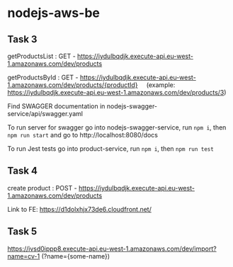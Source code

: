 # nodejs-aws-be

## Task 3

getProductsList : GET - https://iydulbqdjk.execute-api.eu-west-1.amazonaws.com/dev/products

getProductsById : GET - https://iydulbqdjk.execute-api.eu-west-1.amazonaws.com/dev/products/{productId} &nbsp; &nbsp; (example: https://iydulbqdjk.execute-api.eu-west-1.amazonaws.com/dev/products/3)

Find SWAGGER documentation in nodejs-swagger-service/api/swagger.yaml

To run server for swagger go into nodejs-swagger-service, run `npm i`, then `npm run start` and go to http://localhost:8080/docs

To run Jest tests go into product-service, run `npm i`, then `npm run test`

## Task 4

create product : POST - https://iydulbqdjk.execute-api.eu-west-1.amazonaws.com/dev/products

Link to FE: https://d1dolxhjx73de6.cloudfront.net/


## Task 5

https://ivsd0ippp8.execute-api.eu-west-1.amazonaws.com/dev/import?name=cv-1  (?name={some-name})
